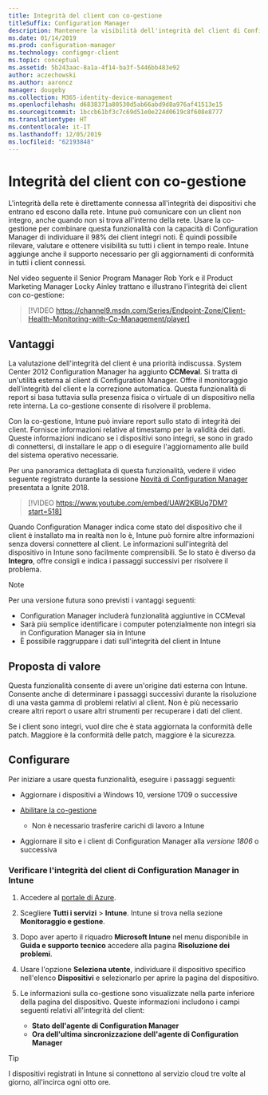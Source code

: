 ```yaml
---
title: Integrità del client con co-gestione
titleSuffix: Configuration Manager
description: Mantenere la visibilità dell'integrità del client di Configuration Manager da Intune nel portale di Azure
ms.date: 01/14/2019
ms.prod: configuration-manager
ms.technology: configmgr-client
ms.topic: conceptual
ms.assetid: 5b243aac-8a1a-4f14-ba3f-5446bb483e92
author: aczechowski
ms.author: aaroncz
manager: dougeby
ms.collection: M365-identity-device-management
ms.openlocfilehash: d6838371a80530d5ab66abd9d8a976af41513e15
ms.sourcegitcommit: 1bccb61bf3c7c69d51e0e224d0619c8f608e8777
ms.translationtype: HT
ms.contentlocale: it-IT
ms.lasthandoff: 12/05/2019
ms.locfileid: "62193848"
---
```

# <a name="client-health-with-co-management"></a>Integrità del client con co-gestione

L'integrità della rete è direttamente connessa all'integrità dei dispositivi che entrano ed escono dalla rete. Intune può comunicare con un client non integro, anche quando non si trova all'interno della rete. Usare la co-gestione per combinare questa funzionalità con la capacità di Configuration Manager di individuare il 98% dei client integri noti. È quindi possibile rilevare, valutare e ottenere visibilità su tutti i client in tempo reale. Intune aggiunge anche il supporto necessario per gli aggiornamenti di conformità in tutti i client connessi.

Nel video seguente il Senior Program Manager Rob York e il Product Marketing Manager Locky Ainley trattano e illustrano l'integrità dei client con co-gestione:

> [!VIDEO https://channel9.msdn.com/Series/Endpoint-Zone/Client-Health-Monitoring-with-Co-Management/player]



## <a name="benefits"></a>Vantaggi

La valutazione dell'integrità del client è una priorità indiscussa. System Center 2012 Configuration Manager ha aggiunto **CCMeval**. Si tratta di un'utilità esterna al client di Configuration Manager. Offre il monitoraggio dell'integrità del client e la correzione automatica. Questa funzionalità di report si basa tuttavia sulla presenza fisica o virtuale di un dispositivo nella rete interna. La co-gestione consente di risolvere il problema.

Con la co-gestione, Intune può inviare report sullo stato di integrità dei client. Fornisce informazioni relative al timestamp per la validità dei dati. Queste informazioni indicano se i dispositivi sono integri, se sono in grado di connettersi, di installare le app o di eseguire l'aggiornamento alle build del sistema operativo necessarie. 

Per una panoramica dettagliata di questa funzionalità, vedere il video seguente registrato durante la sessione [Novità di Configuration Manager](https://myignite.techcommunity.microsoft.com/sessions/64591) presentata a Ignite 2018.

> [!VIDEO https://www.youtube.com/embed/UAW2KBUq7DM?start=518]


Quando Configuration Manager indica come stato del dispositivo che il client è installato ma in realtà non lo è, Intune può fornire altre informazioni senza doversi connettere al client. Le informazioni sull'integrità del dispositivo in Intune sono facilmente comprensibili. Se lo stato è diverso da **Integro**, offre consigli e indica i passaggi successivi per risolvere il problema.

> [!Note]  
> Per una versione futura sono previsti i vantaggi seguenti:
> - Configuration Manager includerà funzionalità aggiuntive in CCMeval  
> - Sarà più semplice identificare i computer potenzialmente non integri sia in Configuration Manager sia in Intune  
> - È possibile raggruppare i dati sull'integrità del client in Intune  



## <a name="value-proposition"></a>Proposta di valore

Questa funzionalità consente di avere un'origine dati esterna con Intune. Consente anche di determinare i passaggi successivi durante la risoluzione di una vasta gamma di problemi relativi al client. Non è più necessario creare altri report o usare altri strumenti per recuperare i dati del client.

Se i client sono integri, vuol dire che è stata aggiornata la conformità delle patch. Maggiore è la conformità delle patch, maggiore è la sicurezza.



## <a name="configure"></a>Configurare

Per iniziare a usare questa funzionalità, eseguire i passaggi seguenti:

- Aggiornare i dispositivi a Windows 10, versione 1709 o successive  

- [Abilitare la co-gestione](/sccm/comanage/how-to-enable)  
    - Non è necessario trasferire carichi di lavoro a Intune  

- Aggiornare il sito e i client di Configuration Manager alla *versione 1806* o successiva  


### <a name="review-configuration-manager-client-health-in-intune"></a>Verificare l'integrità del client di Configuration Manager in Intune

1. Accedere al [portale di Azure](https://portal.azure.com/).  

2. Scegliere **Tutti i servizi** > **Intune**. Intune si trova nella sezione **Monitoraggio e gestione**.  

3. Dopo aver aperto il riquadro **Microsoft Intune** nel menu disponibile in **Guida e supporto tecnico** accedere alla pagina **Risoluzione dei problemi**.  

4. Usare l'opzione **Seleziona utente**, individuare il dispositivo specifico nell'elenco **Dispositivi** e selezionarlo per aprire la pagina del dispositivo.  

5. Le informazioni sulla co-gestione sono visualizzate nella parte inferiore della pagina del dispositivo. Queste informazioni includono i campi seguenti relativi all'integrità del client:  
    - **Stato dell'agente di Configuration Manager**  
    - **Ora dell'ultima sincronizzazione dell'agente di Configuration Manager**  

> [!Tip]  
> I dispositivi registrati in Intune si connettono al servizio cloud tre volte al giorno, all'incirca ogni otto ore. 

